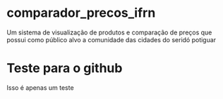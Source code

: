 # comparador_precos_ifrn
Um sistema de visualização de produtos e comparação de preços que possui como público alvo a comunidade das cidades do seridó potiguar
# Teste para o github
Isso é apenas um teste